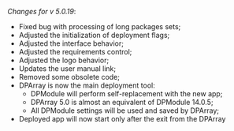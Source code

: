 _Changes for v 5.0.19_:
- Fixed bug with processing of long packages sets;
- Adjusted the initialization of deployment flags;
- Adjusted the interface behavior;
- Adjusted the requirements control;
- Adjusted the logo behavior;
- Updates the user manual link;
- Removed some obsolete code;
- DPArray is now the main deployment tool:
    - DPModule will perform self-replacement with the new app;
    - DPArray 5.0 is almost an equivalent of DPModule 14.0.5;
    - All DPModule settings will be used and saved by DPArray;
- Deployed app will now start only after the exit from the DPArray

